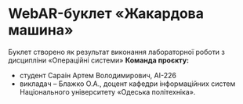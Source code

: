 # WebAR-буклет «Жакардова машина»
Буклет створено як результат виконання лабораторної роботи з дисципліни
«Операційні системи» 
**Команда проєкту:**
- студент Сараін Артем Володимирович, АІ-226
- викладач – Блажко О.А., доцент кафедри інформаційних систем Національного
університету «Одеська політехніка».
